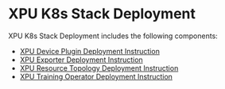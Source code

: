 # XPU K8s Stack Deployment

XPU K8s Stack Deployment includes the following components:

* [XPU Device Plugin Deployment Instruction](deployment/xpu-device-plugin/README.md)
* [XPU Exporter Deployment Instruction](deployment/xpu-exporter/README.md)
* [XPU Resource Topology Deployment Instruction](deployment/xpu-resource-topology/README.md)
* [XPU Training Operator Deployment Instruction](deployment/xpu-training-operator/README.md)